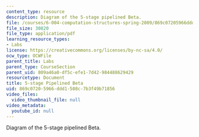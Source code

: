 ```yaml
---
content_type: resource
description: Diagram of the 5-stage pipelined Beta.
file: /courses/6-004-computation-structures-spring-2009/869c07205966ddd1508c7b3f49b71856_MIT6_004s09_lab_pbeta_diagram.pdf
file_size: 30820
file_type: application/pdf
learning_resource_types:
- Labs
license: https://creativecommons.org/licenses/by-nc-sa/4.0/
ocw_type: OCWFile
parent_title: Labs
parent_type: CourseSection
parent_uid: 809a46a0-df5c-efe1-7d42-984488629429
resourcetype: Document
title: 5-stage Pipelined Beta
uid: 869c0720-5966-ddd1-508c-7b3f49b71856
video_files:
  video_thumbnail_file: null
video_metadata:
  youtube_id: null
---
```

Diagram of the 5-stage pipelined Beta.